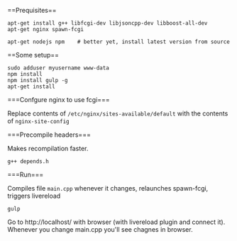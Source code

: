 ==Prequisites==

    apt-get install g++ libfcgi-dev libjsoncpp-dev libboost-all-dev 
    apt-get nginx spawn-fcgi
    
    apt-get nodejs npm    # better yet, install latest version from source

==Some setup==

    sudo adduser myusername www-data
    npm install
    npm install gulp -g
    apt-get install 

===Confgure nginx to use fcgi===

Replace contents of `/etc/nginx/sites-available/default` with the contents of `nginx-site-config`

===Precompile headers===

Makes recompilation faster.

    g++ depends.h
    
===Run===

Compiles file `main.cpp` whenever it changes, relaunches spawn-fcgi, triggers livereload

    gulp
    
Go to http://localhost/ with browser (with livereload plugin and connect it).
Whenever you change main.cpp you'll see chagnes in browser.